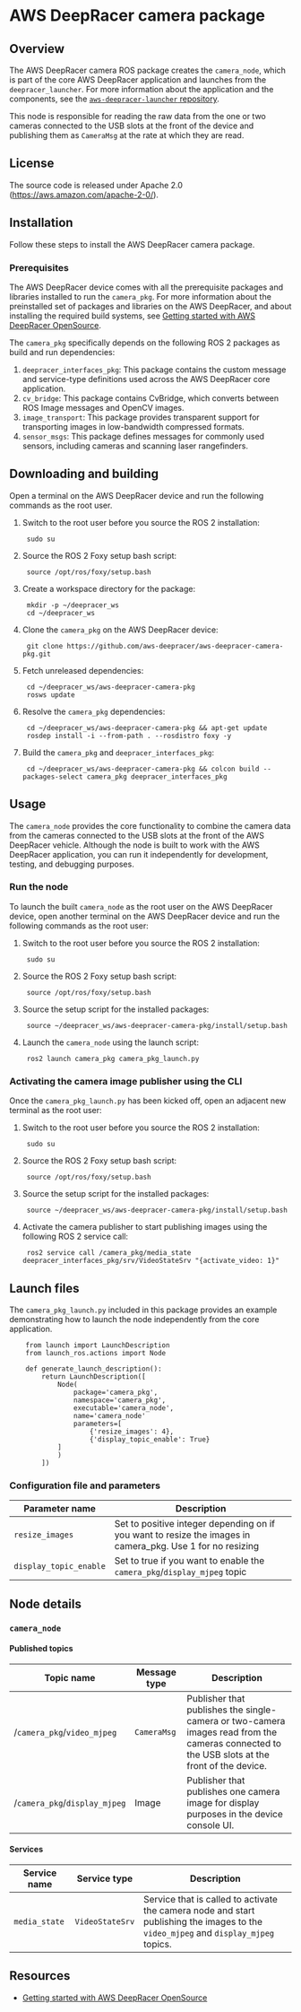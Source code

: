 # AWS DeepRacer camera package 

## Overview

The AWS DeepRacer camera ROS package creates the `camera_node`, which is part of the core AWS DeepRacer application and launches from the `deepracer_launcher`. For more information about the application and the components, see the [`aws-deepracer-launcher` repository](https://github.com/aws-deepracer/aws-deepracer-launcher).

This node is responsible for reading the raw data from the one or two cameras connected to the USB slots at the front of the device and publishing them as `CameraMsg` at the rate at which they are read.

## License

The source code is released under Apache 2.0 (https://aws.amazon.com/apache-2-0/).

## Installation

Follow these steps to install the AWS DeepRacer camera package.

### Prerequisites

The AWS DeepRacer device comes with all the prerequisite packages and libraries installed to run the `camera_pkg`. For more information about the preinstalled set of packages and libraries on the AWS DeepRacer, and about installing the required build systems, see [Getting started with AWS DeepRacer OpenSource](https://github.com/aws-deepracer/aws-deepracer-launcher/blob/main/getting-started.md).

The `camera_pkg` specifically depends on the following ROS 2 packages as build and run dependencies:

1. `deepracer_interfaces_pkg`: This package contains the custom message and service-type definitions used across the AWS DeepRacer core application.
2. `cv_bridge`: This package contains CvBridge, which converts between ROS Image messages and OpenCV images.
3. `image_transport`: This package provides transparent support for transporting images in low-bandwidth compressed formats.
4. `sensor_msgs`: This package defines messages for commonly used sensors, including cameras and scanning laser rangefinders.


## Downloading and building

Open a terminal on the AWS DeepRacer device and run the following commands as the root user.

1. Switch to the root user before you source the ROS 2 installation:

        sudo su

1. Source the ROS 2 Foxy setup bash script:

        source /opt/ros/foxy/setup.bash 

1. Create a workspace directory for the package:

        mkdir -p ~/deepracer_ws
        cd ~/deepracer_ws

1. Clone the `camera_pkg` on the AWS DeepRacer device:

        git clone https://github.com/aws-deepracer/aws-deepracer-camera-pkg.git

1. Fetch unreleased dependencies:

        cd ~/deepracer_ws/aws-deepracer-camera-pkg
        rosws update

1. Resolve the `camera_pkg` dependencies:

        cd ~/deepracer_ws/aws-deepracer-camera-pkg && apt-get update
        rosdep install -i --from-path . --rosdistro foxy -y

1. Build the `camera_pkg` and `deepracer_interfaces_pkg`:

        cd ~/deepracer_ws/aws-deepracer-camera-pkg && colcon build --packages-select camera_pkg deepracer_interfaces_pkg

## Usage

The `camera_node` provides the core functionality to combine the camera data from the cameras connected to the USB slots at the front of the AWS DeepRacer vehicle. Although the node is built to work with the AWS DeepRacer application, you can run it independently for development, testing, and debugging purposes.

### Run the node

To launch the built `camera_node` as the root user on the AWS DeepRacer device, open another terminal on the AWS DeepRacer device and run the following commands as the root user:

1. Switch to the root user before you source the ROS 2 installation:

        sudo su

1. Source the ROS 2 Foxy setup bash script:

        source /opt/ros/foxy/setup.bash 

1. Source the setup script for the installed packages:

        source ~/deepracer_ws/aws-deepracer-camera-pkg/install/setup.bash 

1. Launch the `camera_node` using the launch script:

        ros2 launch camera_pkg camera_pkg_launch.py

### Activating the camera image publisher using the CLI

Once the `camera_pkg_launch.py` has been kicked off, open an adjacent new terminal as the root user:

1. Switch to the root user before you source the ROS 2 installation:

        sudo su

1. Source the ROS 2 Foxy setup bash script:

        source /opt/ros/foxy/setup.bash

1. Source the setup script for the installed packages:

        source ~/deepracer_ws/aws-deepracer-camera-pkg/install/setup.bash 

1. Activate the camera publisher to start publishing images using the following ROS 2 service call:

        ros2 service call /camera_pkg/media_state deepracer_interfaces_pkg/srv/VideoStateSrv "{activate_video: 1}"


## Launch files

The `camera_pkg_launch.py` included in this package provides an example demonstrating how to launch the node independently from the core application.

        from launch import LaunchDescription
        from launch_ros.actions import Node

        def generate_launch_description():
            return LaunchDescription([
                Node(
                    package='camera_pkg',
                    namespace='camera_pkg',
                    executable='camera_node',
                    name='camera_node'
                    parameters=[
                        {'resize_images': 4},
                        {'display_topic_enable': True}
                ]
                )
            ])


### Configuration file and parameters

| Parameter name   | Description  |
| ---------------- |  ----------- |
| `resize_images` | Set to positive integer depending on if you want to resize the images in camera_pkg. Use 1 for no resizing |
| `display_topic_enable` | Set to true if you want to enable the `camera_pkg`/`display_mjpeg` topic |


## Node details

### `camera_node`

#### Published topics

| Topic name | Message type | Description |
| ---------- | ------------ | ----------- |
| /`camera_pkg`/`video_mjpeg` | `CameraMsg` | Publisher that publishes the single-camera or two-camera images read from the cameras connected to the USB slots at the front of the device. |
| /`camera_pkg`/`display_mjpeg` | Image | Publisher that publishes one camera image for display purposes in the device console UI.|

#### Services

| Service name | Service type | Description |
| ---------- | ------------ | ----------- |
| `media_state` | `VideoStateSrv` | Service that is called to activate the camera node and start publishing the images to the `video_mjpeg` and `display_mjpeg` topics. |

## Resources

* [Getting started with AWS DeepRacer OpenSource](https://github.com/aws-deepracer/aws-deepracer-launcher/blob/main/getting-started.md)
